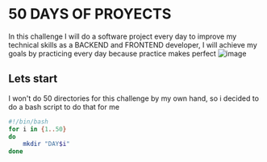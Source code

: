 # 50 DAYS OF PROYECTS
In this challenge I will do a software project every day to improve my technical skills as a BACKEND and FRONTEND developer, I will achieve my goals by practicing every day because practice makes perfect
![image](https://github.com/xVrzBx/50Dias50Proyectos/assets/91161604/3082becb-b68e-4501-842e-07f9dfc47c36 )

## Lets start 
I won't do 50 directories for this challenge by my own hand, so i decided to do a bash script to do that for me 
```bash
#!/bin/bash
for i in {1..50}
do 
    mkdir "DAY$i"
done
```
